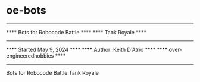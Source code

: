 # oe-bots
**********************************
**** Bots for Robocode Battle ****
****      Tank Royale         ****
****                          ****
**** Started May 9, 2024      ****
**** Author: Keith D'Atrio    ****
**** over-engineeredhobbies   ****
**********************************

Bots for Robocode Battle Tank Royale
